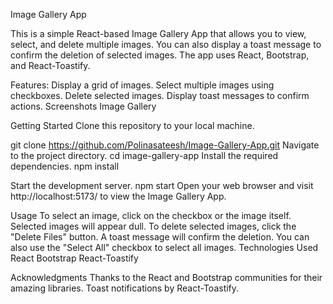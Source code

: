 Image Gallery App

This is a simple React-based Image Gallery App that allows you to view, select, and delete multiple images. You can also display a toast message to confirm the deletion of selected images. The app uses React, Bootstrap, and React-Toastify.

Features:
Display a grid of images.
Select multiple images using checkboxes.
Delete selected images.
Display toast messages to confirm actions.
Screenshots
Image Gallery

Getting Started
Clone this repository to your local machine.

git clone https://github.com/Polinasateesh/Image-Gallery-App.git
Navigate to the project directory.
cd image-gallery-app
Install the required dependencies.
npm install

Start the development server.
npm start
Open your web browser and visit http://localhost:5173/ to view the Image Gallery App.

Usage
To select an image, click on the checkbox or the image itself. Selected images will appear dull.
To delete selected images, click the "Delete Files" button. A toast message will confirm the deletion.
You can also use the "Select All" checkbox to select all images.
Technologies Used
React
Bootstrap
React-Toastify

Acknowledgments
Thanks to the React and Bootstrap communities for their amazing libraries.
Toast notifications by React-Toastify.





